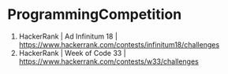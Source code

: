 # ProgrammingCompetition

1. HackerRank | Ad Infinitum 18 | https://www.hackerrank.com/contests/infinitum18/challenges
2. HackerRank | Week of Code 33 | https://www.hackerrank.com/contests/w33/challenges
